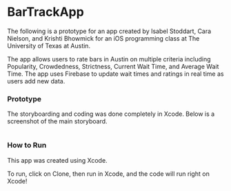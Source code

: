 # BarTrackApp

The following is a prototype for an app created by Isabel Stoddart, Cara Nielson, and Krishti Bhowmick for an iOS programming class at The University of Texas at Austin.

The app allows users to rate bars in Austin on multiple criteria including Popularity, Crowdedness, Strictness, Current Wait Time, and Average Wait Time. The app uses Firebase to update wait times and ratings in real time as users add new data. 

### Prototype

The storyboarding and coding was done completely in Xcode. Below is a screenshot of the main storyboard.

![]()



### How to Run
This app was created using Xcode.

To run, click on Clone, then run in Xcode, and the code will run right on Xcode!
